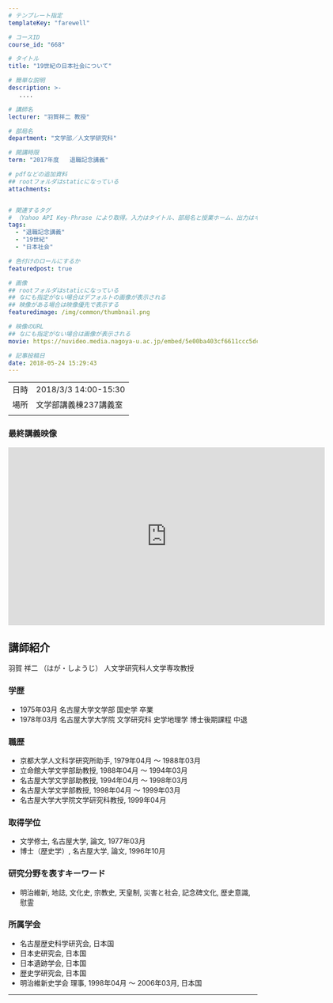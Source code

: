 ```yaml
---
# テンプレート指定
templateKey: "farewell"

# コースID
course_id: "668"

# タイトル
title: "19世紀の日本社会について"

# 簡単な説明
description: >-
   ....

# 講師名
lecturer: "羽賀祥二 教授"

# 部局名
department: "文学部／人文学研究科"

# 開講時限
term: "2017年度	退職記念講義"

# pdfなどの追加資料
## rootフォルダはstaticになっている
attachments:


# 関連するタグ
# （Yahoo API Key-Phrase により取得。入力はタイトル、部局名と授業ホーム、出力はキーフレーズ（tags））
tags:
  - "退職記念講義"
  - "19世紀"
  - "日本社会"

# 色付けのロールにするか
featuredpost: true

# 画像
## rootフォルダはstaticになっている
## なにも指定がない場合はデフォルトの画像が表示される
## 映像がある場合は映像優先で表示する
featuredimage: /img/common/thumbnail.png

# 映像のURL
## なにも指定がない場合は画像が表示される
movie: https://nuvideo.media.nagoya-u.ac.jp/embed/5e00ba403cf6611ccc5dc1f4846e6684181eb8df

# 記事投稿日
date: 2018-05-24 15:29:43
---
```


|   |   |
|---|---|
| 日時 | 2018/3/3  14:00-15:30 |
| 場所 | 文学部講義棟237講義室 |
|   |   |


### 最終講義映像

<iframe src="https://nuvideo.media.nagoya-u.ac.jp/embed/5e00ba403cf6611ccc5dc1f4846e6684181eb8df" width="640" height="360" frameborder="0" allowfullscreen></iframe>


## 講師紹介
羽賀 祥二 （はが・しようじ） 人文学研究科人文学専攻教授

### 学歴
* 1975年03月 名古屋大学文学部 国史学 卒業
* 1978年03月 名古屋大学大学院 文学研究科 史学地理学 博士後期課程 中退

### 職歴
* 京都大学人文科学研究所助手, 1979年04月 ～ 1988年03月
* 立命館大学文学部助教授, 1988年04月 ～ 1994年03月
* 名古屋大学文学部助教授, 1994年04月 ～ 1998年03月
* 名古屋大学文学部教授, 1998年04月 ～ 1999年03月
* 名古屋大学大学院文学研究科教授, 1999年04月

### 取得学位
* 文学修士, 名古屋大学, 論文, 1977年03月
* 博士（歴史学）, 名古屋大学, 論文, 1996年10月

### 研究分野を表すキーワード
* 明治維新, 地誌, 文化史, 宗教史, 天皇制, 災害と社会, 記念碑文化, 歴史意識, 慰霊

### 所属学会
* 名古屋歴史科学研究会, 日本国
* 日本史研究会, 日本国
* 日本遺跡学会, 日本国
* 歴史学研究会, 日本国
* 明治維新史学会 理事, 1998年04月 ～ 2006年03月, 日本国



-----